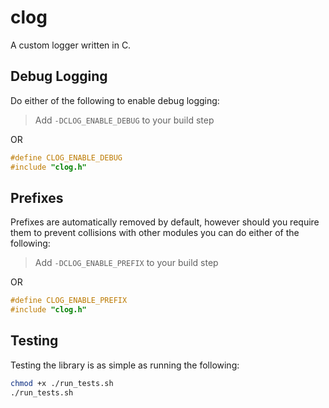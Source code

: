# clog

A custom logger written in C.

## Debug Logging

Do either of the following to enable debug logging:

> Add `-DCLOG_ENABLE_DEBUG` to your build step

OR

```c
#define CLOG_ENABLE_DEBUG
#include "clog.h"
```

## Prefixes

Prefixes are automatically removed by default, however should you require them to prevent collisions with other modules you can do either of the following:

> Add `-DCLOG_ENABLE_PREFIX` to your build step

OR

```c
#define CLOG_ENABLE_PREFIX
#include "clog.h"
```

## Testing

Testing the library is as simple as running the following:

```bash
chmod +x ./run_tests.sh
./run_tests.sh
```
